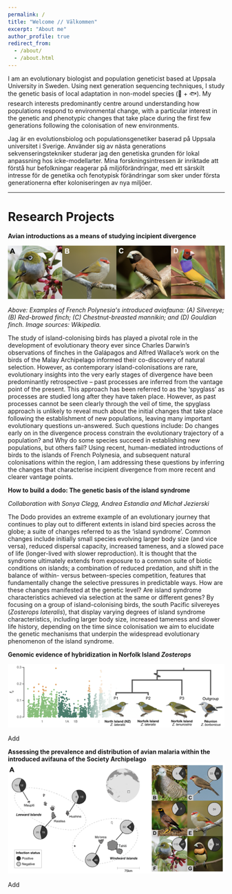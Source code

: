 ```yaml
---
permalink: /
title: "Welcome // Välkommen"
excerpt: "About me"
author_profile: true
redirect_from: 
  - /about/
  - /about.html
---
```


I am an evolutionary biologist and population geneticist based at Uppsala University in Sweden. Using next generation sequencing techniques, I study the genetic basis of local adaptation in non-model species (🦜 + 🐟). My research interests predominantly centre around understanding how populations respond to environmental change, with a particular interest in the genetic and phenotypic changes that take place during the first few generations following the colonisation of new environments.

Jag är en evolutionsbiolog och populationsgenetiker baserad på Uppsala universitet i Sverige. Använder sig av nästa generations sekvenseringstekniker studerar jag den genetiska grunden för lokal anpassning hos icke-modellarter. Mina forskningsintressen är inriktade att förstå hur befolkningar reagerar på miljöförändringar, med ett särskilt intresse för de genetika och fenotypisk förändringar som sker under första generationerna efter koloniseringen av nya miljöer.

___

Research Projects
======

**Avian introductions as a means of studying incipient divergence**

![Avian introductions](/images/AvianIntros.png)

*Above: Examples of French Polynesia's introduced aviafauna: (A) Silvereye; (B) Red-browed finch; (C) Chestnut-breasted mannikin; and (D) Gouldian finch. Image sources: Wikipedia.*

The study of island-colonising birds has played a pivotal role in the development of evolutionary theory ever since Charles Darwin’s observations of finches in the Galápagos and Alfred Wallace’s work on the birds of the Malay Archipelago informed their co-discovery of natural selection. However, as contemporary island-colonisations are rare, evolutionary insights into the very early stages of divergence have been predominantly retrospective – past processes are inferred from the vantage point of the present. This approach has been referred to as the ‘spyglass’ as processes are studied long after they have taken place. However, as past processes cannot be seen clearly through the veil of time, the spyglass approach is unlikely to reveal much about the initial changes that take place following the establishment of new populations, leaving many important evolutionary questions un-answered. Such questions include: Do changes early on in the divergence process constrain the evolutionary trajectory of a population? and Why do some species succeed in establishing new populations, but others fail? Using recent, human-mediated introductions of birds to the islands of French Polynesia, and subsequent natural colonisations within the region, I am addressing these questions by inferring the changes that characterise incipient divergence from more recent and clearer vantage points.
<br/>

**How to build a dodo: The genetic basis of the island syndrome**

*Collaboration with Sonya Clegg, Andrea Estandia and Michał Jezierski*

The Dodo provides an extreme example of an evolutionary journey that continues to play out to different extents in island bird species across the globe; a suite of changes referred to as the ‘island syndrome’. Common changes include initially small species evolving larger body size (and vice versa), reduced dispersal capacity, increased tameness, and a slowed pace of life (longer-lived with slower reproduction). It is thought that the syndrome ultimately extends from exposure to a common suite of biotic conditions on islands; a combination of reduced predation, and shift in the balance of within- versus between-species competition, features that fundamentally change the selective pressures in predictable ways. How are these changes manifested at the genetic level? Are island syndrome characteristics achieved via selection at the same or different genes? By focusing on a group of island-colonising birds, the south Pacific silvereyes (*Zosterops lateralis*), that display varying degrees of island syndrome characteristics, including larger body size, increased tameness and slower life history, depending on the time since colonisation we aim to elucidate the genetic mechanisms that underpin the widespread evolutionary phenomenon of the island syndrome.
<br/>

**Genomic evidence of hybridization in Norfolk Island _Zosterops_**

![Assessing hybridization in Norfolk Island Zosterops](/images/NI_AbbaBaba.png)

Add

**Assessing the prevalence and distribution of avian malaria within the introduced avifauna of the Society Archipelago**
![Avian malaria prevalence](/images/AvianMalaria.png)

Add
